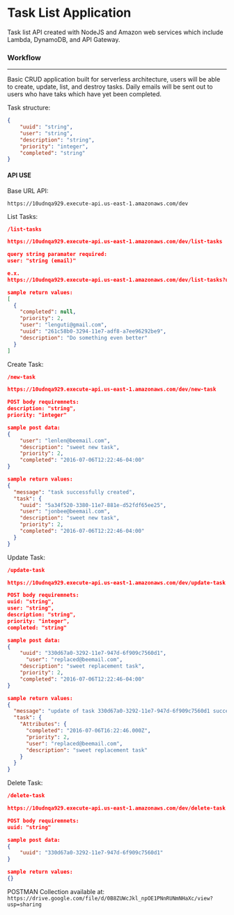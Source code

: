 # Task List Application

Task list API created with NodeJS and Amazon web services which include Lambda, DynamoDB, and API Gateway.

### Workflow
------------------------

Basic CRUD application built for serverless architecture, users will be able to create, update, list, and destroy tasks. Daily emails will be sent out to users who have taks which have yet been completed.

Task structure:
```JSON
{
    "uuid": "string",
    "user": "string",
    "description": "string",
    "priority": "integer",
    "completed": "string"
}
```

#### API USE

Base URL API:
```
https://10udnqa929.execute-api.us-east-1.amazonaws.com/dev
```

List Tasks:
```JSON
/list-tasks

https://10udnqa929.execute-api.us-east-1.amazonaws.com/dev/list-tasks

query string paramater required:
user: "string (email)"

e.x.
https://10udnqa929.execute-api.us-east-1.amazonaws.com/dev/list-tasks?user=lenguti@gmail.com

sample return values:
[
  {
    "completed": null,
    "priority": 2,
    "user": "lenguti@gmail.com",
    "uuid": "261c58b0-3294-11e7-adf8-a7ee96292be9",
    "description": "Do something even better"
  }
]
```

Create Task:
```JSON
/new-task

https://10udnqa929.execute-api.us-east-1.amazonaws.com/dev/new-task

POST body requiremnets:
description: "string",
priority: "integer"

sample post data:
{
    "user": "lenlen@beemail.com",
    "description": "sweet new task",
    "priority": 2,
    "completed": "2016-07-06T12:22:46-04:00"
}

sample return values:
{
  "message": "task successfully created",
  "task": {
    "uuid": "5a34f520-3380-11e7-881e-d52fdf65ee25",
    "user": "jonbee@beemail.com",
    "description": "sweet new task",
    "priority": 2,
    "completed": "2016-07-06T12:22:46-04:00"
  }
}
```

Update Task:
```JSON
/update-task

https://10udnqa929.execute-api.us-east-1.amazonaws.com/dev/update-task

POST body requiremnets:
uuid: "string",
user: "string",
description: "string",
priority: "integer",
completed: "string"

sample post data:
{
    "uuid": "330d67a0-3292-11e7-947d-6f909c7560d1",
	  "user": "replaced@beemail.com",
    "description": "sweet replacement task",
    "priority": 2,
    "completed": "2016-07-06T12:22:46-04:00"
}

sample return values:
{
  "message": "update of task 330d67a0-3292-11e7-947d-6f909c7560d1 successful",
  "task": {
    "Attributes": {
      "completed": "2016-07-06T16:22:46.000Z",
      "priority": 2,
      "user": "replaced@beemail.com",
      "description": "sweet replacement task"
    }
  }
}
```

Delete Task:
```JSON
/delete-task

https://10udnqa929.execute-api.us-east-1.amazonaws.com/dev/delete-task

POST body requiremnets:
uuid: "string"

sample post data:
{
    "uuid": "330d67a0-3292-11e7-947d-6f909c7560d1"
}

sample return values:
{}
```

POSTMAN Collection available at:
`https://drive.google.com/file/d/0B8ZUWcJkl_npOE1PNnRUNmNHaXc/view?usp=sharing`

